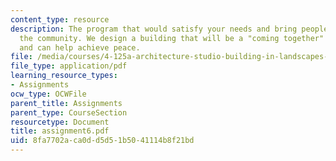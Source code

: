 ```yaml
---
content_type: resource
description: The program that would satisfy your needs and bring people together in
  the community. We design a building that will be a "coming together" celebration
  and can help achieve peace.
file: /media/courses/4-125a-architecture-studio-building-in-landscapes-fall-2005/8fa7702aca0dd5d51b5041114b8f21bd_assignment6.pdf
file_type: application/pdf
learning_resource_types:
- Assignments
ocw_type: OCWFile
parent_title: Assignments
parent_type: CourseSection
resourcetype: Document
title: assignment6.pdf
uid: 8fa7702a-ca0d-d5d5-1b50-41114b8f21bd
---
```

